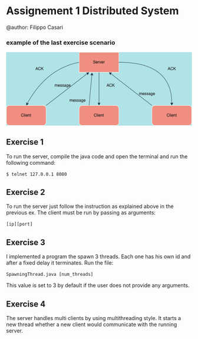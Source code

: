 # Assignement 1 Distributed System

@author: Filippo Casari

### example of the last exercise scenario
![alt text](images/distributedsystems.drawio.png)

## Exercise 1
To run the server, compile the java code and open the terminal and run the following command:
```
$ telnet 127.0.0.1 8080
```
## Exercise 2
To run the server just follow the instruction as explained above in the previous ex. 
The client must be run by passing as arguments:
```
[ip][port]
```
## Exercise 3
I implemented a program the spawn 3 threads. Each one has his own id and after a fixed delay it terminates. 
Run the file:
```
SpawningThread.java [num_threads]
```
 This value is set to 3 by default if the user does not provide any arguments.
## Exercise 4
The server handles multi clients by using multithreading style. It starts a new thread whether a new client would communicate with the running server. 

